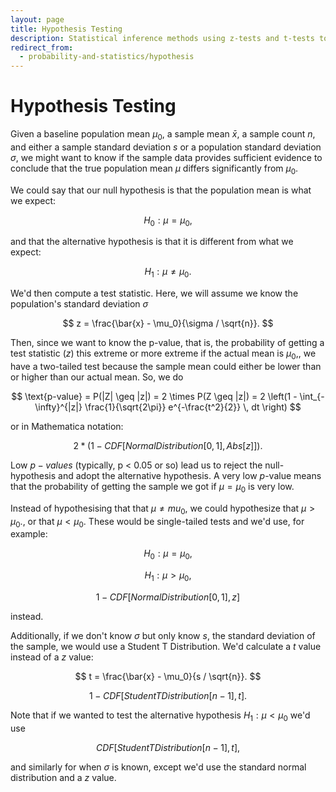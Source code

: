 ```yaml
---
layout: page
title: Hypothesis Testing
description: Statistical inference methods using z-tests and t-tests to evaluate null and alternative hypotheses with p-value calculations.
redirect_from:
  - probability-and-statistics/hypothesis
---
```


# Hypothesis Testing

Given a baseline population mean $\mu_0,$ a sample mean $\bar{x},$ a sample count $n,$ and either a sample standard deviation $s$ or a population standard deviation $\sigma,$ we might want to know if the sample data provides sufficient evidence to conclude that the true population mean $\mu$ differs significantly from $\mu_0.$

We could say that our null hypothesis is that the population mean is what we expect:

$$ H_0: \mu = \mu_0, $$

and that the alternative hypothesis is that it is different from what we expect:

$$ H_1: \mu \neq \mu_0. $$

We'd then compute a test statistic. Here, we will assume we know the population's standard deviation $\sigma$ 

$$ z = \frac{\bar{x} - \mu_0}{\sigma / \sqrt{n}}. $$

Then, since we want to know the p-value, that is, the probability of getting a test statistic ($z$) this extreme or more extreme if the actual mean is $\mu_0,$, we have a two-tailed test because the sample mean could either be lower than or higher than our actual mean. So, we do

$$ \text{p-value} = P(|Z| \geq |z|) = 2 \times P(Z \geq |z|) = 2 \left(1 - \int_{-\infty}^{|z|} \frac{1}{\sqrt{2\pi}} e^{-\frac{t^2}{2}} \, dt \right) $$

or in Mathematica notation:

$$ 2 * (1 - CDF[NormalDistribution[0, 1], Abs[z]]). $$

Low $p-values$ (typically, p < 0.05 or so) lead us to reject the null-hypothesis and adopt the alternative hypothesis. A very low $p$-value means that the probability of getting the sample we got if $\mu = \mu_0$ is very low.

Instead of hypothesising that that $\mu \neq mu_0,$ we could hypothesize that $\mu > \mu_0.$, or that $\mu < \mu_0.$ These would be single-tailed tests and we'd use, for example:

$$ H_0: \mu = \mu_0, $$

$$ H_1: \mu > \mu_0, $$

$$ 1 - CDF[NormalDistribution[0, 1], z] $$
 
instead.

Additionally, if we don't know $\sigma$ but only know $s,$ the standard deviation of the sample, we would use a Student T Distribution. We'd calculate a $t$ value instead of a $z$ value:

$$ t = \frac{\bar{x} - \mu_0}{s / \sqrt{n}}. $$

$$ 1 - CDF[StudentTDistribution[n-1], t]. $$

Note that if we wanted to test the alternative hypothesis $H_1: \mu < \mu_0$ we'd use

$$ CDF[StudentTDistribution[n-1], t], $$

and similarly for when $\sigma$ is known, except we'd use the standard normal distribution and a $z$ value.
